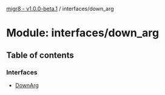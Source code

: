 [migr8 - v1.0.0-beta.1](../README.md) / interfaces/down_arg

# Module: interfaces/down_arg

## Table of contents

### Interfaces

- [DownArg](../interfaces/interfaces_down_arg.DownArg.md)
